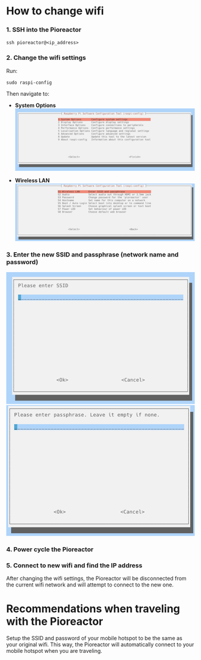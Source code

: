# How to change wifi

### 1. SSH into the Pioreactor
```
ssh pioreactor@<ip_address>
```

### 2. Change the wifi settings
Run:
```
sudo raspi-config
```
Then navigate to:
- **System Options**
![Main Menu](images/1.png)

- **Wireless LAN**
![System Options](images/2.png)

### 3. Enter the new SSID and passphrase (network name and password)
![Wireless LAN](images/3.png)
![Passphrase](images/4.png)

### 4. Power cycle the Pioreactor

### 5. Connect to new wifi and find the IP address
After changing the wifi settings, the Pioreactor will be disconnected from the current wifi network and will attempt to connect to the new one.


# Recommendations when traveling with the Pioreactor
Setup the SSID and password of your mobile hotspot to be the same as your original wifi. This way, the Pioreactor will automatically connect to your mobile hotspot when you are traveling.
